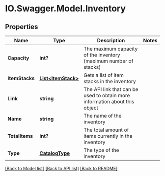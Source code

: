 # IO.Swagger.Model.Inventory
## Properties

Name | Type | Description | Notes
------------ | ------------- | ------------- | -------------
**Capacity** | **int?** | The maximum capacity of the inventory (maximum number of stacks) | 
**ItemStacks** | [**List&lt;ItemStack&gt;**](ItemStack.md) | Gets a list of item stacks in the inventory | 
**Link** | **string** | The API link that can be used to obtain more information about this object | 
**Name** | **string** | The name of the inventory | 
**TotalItems** | **int?** | The total amount of items currently in the inventory | 
**Type** | [**CatalogType**](CatalogType.md) | The type of the inventory | 

[[Back to Model list]](../README.md#documentation-for-models) [[Back to API list]](../README.md#documentation-for-api-endpoints) [[Back to README]](../README.md)

